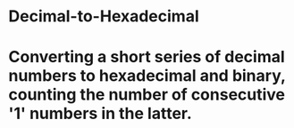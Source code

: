 # Decimal-to-Hexadecimal

# Converting a short series of decimal numbers to hexadecimal and binary, counting the number of consecutive '1' numbers in the latter.
